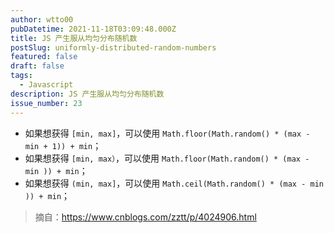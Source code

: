 ```yaml
---
author: wtto00
pubDatetime: 2021-11-18T03:09:48.000Z
title: JS 产生服从均匀分布随机数
postSlug: uniformly-distributed-random-numbers
featured: false
draft: false
tags:
  - Javascript
description: JS 产生服从均匀分布随机数
issue_number: 23
---
```


- 如果想获得 `[min, max]`，可以使用 `Math.floor(Math.random() * (max - min + 1)) + min`；
- 如果想获得 `[min, max）`，可以使用 `Math.floor(Math.random() * (max - min )) + min`；
- 如果想获得 `(min, max]`，可以使用 `Math.ceil(Math.random() * (max - min )) + min`；

> 摘自：<https://www.cnblogs.com/zztt/p/4024906.html>
